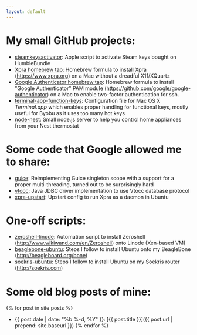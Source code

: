 ```yaml
---
layout: default
---
```


# My small GitHub projects:

* [steamkeysactivator](https://github.com/timothybasanov/steamkeysactivator):
  Apple script to activate Steam keys bought on HumbleBundle
* [Xpra homebrew tap](https://github.com/timothybasanov/homebrew-xpra): Homebrew
  formula to install Xpra (https://www.xpra.org) on a Mac 
  without a dreadful X11/XQuartz
* [Google Authenticator homebrew tap](https://github.com/timothybasanov/homebrew-google-authenticator): Homebrew
  formula to install "Google Authenticator" PAM module (https://github.com/google/google-authenticator) on a Mac
  to enable two-factor authentication for ssh.
* [terminal-app-function-keys](https://github.com/timothybasanov/terminal-app-function-keys):
  Configuration file for Mac OS X *Terminal.app* which enables proper handling
  for functional keys, mostly useful for Byobu as it uses too many hot keys
* [node-nest](https://github.com/timothybasanov/node-nest): Small node.js
  server to help you control home appliances from your Nest thermostat

# Some code that Google allowed me to share:

* [guice](https://github.com/google/guice/commits?author=timofeyb):
  Reimplementing Guice singleton scope with a support for a proper
  multi-threading, turned out to be surprisingly hard
* [vtocc](https://github.com/youtube/vitess/commits?author=timofeyb):
  Java JDBC driver implementation to use Vtocc database protocol
* [xpra-upstart](https://github.com/timofeyb/xpra-upstart): Upstart config
  to run Xpra as a daemon in Ubuntu

# One-off scripts:

* [zeroshell-linode](https://github.com/timothybasanov/zeroshell-linode):
  Automation script to install Zeroshell (http://www.wikiwand.com/en/Zeroshell) 
  onto Linode (Xen-based VM)
* [beaglebone-ubuntu](https://gist.github.com/timothybasanov/4cac1f8be77a6f912886): 
  Steps I follow to install Ubuntu onto my BeagleBone (http://beagleboard.org/bone)
* [soekris-ubuntu](https://gist.github.com/timothybasanov/f87a337180dd153ed288):
  Steps I follow to install Ubuntu on my Soekris router (http://soekris.com)

# Some old blog posts of mine:

{% for post in site.posts %}
* {{ post.date | date: "%b %-d, %Y" }}: [{{ post.title }}]({{ post.url | prepend: site.baseurl }})
{% endfor %}
